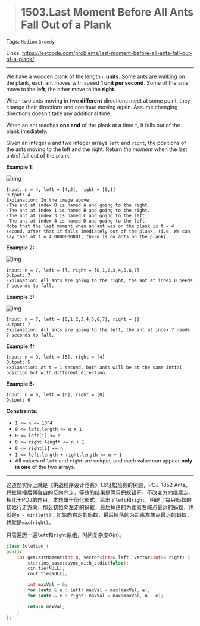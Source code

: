 > # 1503.Last Moment Before All Ants Fall Out of a Plank

Tags: `Medium` `Greedy`

Links: https://leetcode.com/problems/last-moment-before-all-ants-fall-out-of-a-plank/

----

We have a wooden plank of the length `n` **units**. Some ants are walking on the plank, each ant moves with speed **1 unit per second**. Some of the ants move to the **left**, the other move to the **right**.

When two ants moving in two **different** directions meet at some point, they change their directions and continue moving again. Assume changing directions doesn't take any additional time.

When an ant reaches **one end** of the plank at a time `t`, it falls out of the plank imediately.

Given an integer `n` and two integer arrays `left` and `right`, the positions of the ants moving to the left and the right. Return *the moment* when the last ant(s) fall out of the plank.

 

**Example 1:**

![img](https://assets.leetcode.com/uploads/2020/06/17/ants.jpg)

```
Input: n = 4, left = [4,3], right = [0,1]
Output: 4
Explanation: In the image above:
-The ant at index 0 is named A and going to the right.
-The ant at index 1 is named B and going to the right.
-The ant at index 3 is named C and going to the left.
-The ant at index 4 is named D and going to the left.
Note that the last moment when an ant was on the plank is t = 4 second, after that it falls imediately out of the plank. (i.e. We can say that at t = 4.0000000001, there is no ants on the plank).
```

**Example 2:**

![img](https://assets.leetcode.com/uploads/2020/06/17/ants2.jpg)

```
Input: n = 7, left = [], right = [0,1,2,3,4,5,6,7]
Output: 7
Explanation: All ants are going to the right, the ant at index 0 needs 7 seconds to fall.
```

**Example 3:**

![img](https://assets.leetcode.com/uploads/2020/06/17/ants3.jpg)

```
Input: n = 7, left = [0,1,2,3,4,5,6,7], right = []
Output: 7
Explanation: All ants are going to the left, the ant at index 7 needs 7 seconds to fall.
```

**Example 4:**

```
Input: n = 9, left = [5], right = [4]
Output: 5
Explanation: At t = 1 second, both ants will be at the same intial position but with different direction.
```

**Example 5:**

```
Input: n = 6, left = [6], right = [0]
Output: 6
```

 

**Constraints:**

- `1 <= n <= 10^4`
- `0 <= left.length <= n + 1`
- `0 <= left[i] <= n`
- `0 <= right.length <= n + 1`
- `0 <= right[i] <= n`
- `1 <= left.length + right.length <= n + 1`
- All values of `left` and `right` are unique, and each value can appear **only in one** of the two arrays.

-----

这道题实际上就是《挑战程序设计竞赛》1.6轻松热身的例题，POJ-1852 Ants。蚂蚁碰撞后朝各自的反向向走，等效的结果是两只蚂蚁错开，不改变方向继续走。相比于POJ的题目，本题属于简化形式，给出了`left`和`right`，明确了每只蚂蚁的初始行走方向，那么初始向左走的蚂蚁，最后掉落的为距离右端点最远的蚂蚁，也就是`n - min(left)`；初始向右走的蚂蚁，最后掉落的为距离左端点最远的蚂蚁，也就是`max(right)`。

只需遍历一遍`left`和`right`数组，时间复杂度$O(n)$。

```c++
class Solution {
public:
    int getLastMoment(int n, vector<int>& left, vector<int>& right) {
    	std::ios_base::sync_with_stdio(false);
		cin.tie(NULL);
		cout.tie(NULL);

		int maxVal = 0;
		for (auto & e : left) maxVal = max(maxVal, e);
		for (auto & e : right) maxVal = max(maxVal, n - e);

		return maxVal;
    }
};
```



